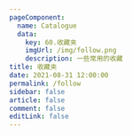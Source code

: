 ```yaml
---
pageComponent: 
  name: Catalogue
  data: 
    key: 60.收藏夹
    imgUrl: /img/follow.png
    description: 一些常用的收藏
title: 收藏夹
date: 2021-08-31 12:00:00
permalink: /follow
sidebar: false
article: false
comment: false
editLink: false
---
```

